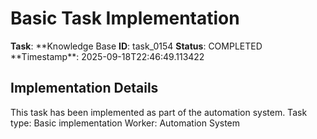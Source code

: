 # Basic Task Implementation

**Task**: **Knowledge Base
**ID**: task_0154
**Status**: COMPLETED
**Timestamp\*\*: 2025-09-18T22:46:49.113422

## Implementation Details

This task has been implemented as part of the automation system.
Task type: Basic implementation
Worker: Automation System

